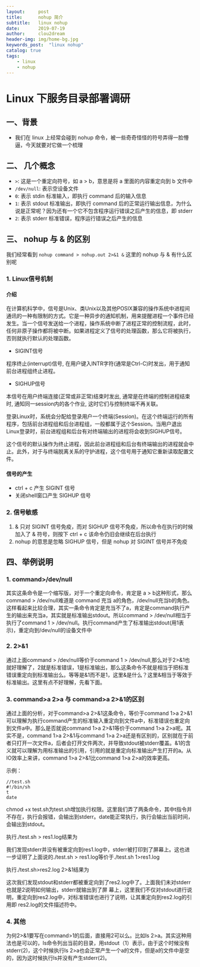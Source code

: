 ```yaml
---
layout:     post
title:      nohup 简介
subtitle:   linux nohup
date:       2019-07-19
author:     clou2dream
header-img: img/home-bg.jpg
keywords_post:  "linux nohup"
catalog: true
tags:
    - linux
    - nohup
---
```

# Linux 下服务目录部署调研

## 一、背景
- 我们在 linux 上经常会碰到 nohup 命令，被一些奇奇怪怪的符号弄得一脸懵逼，今天就要对它做一个梳理

## 二、 几个概念
- ```>```: 这是一个重定向符号，如 a > b，意思是将 a 里面的内容重定向到 b 文件中
- ```/dev/null```: 表示空设备文件
- ```0```: 表示 stdin 标准输入，即执行 command 后的输入信息
- ```1```: 表示 stdout 标准输出，即执行 command 后的正常运行输出信息，为什么说是正常呢？因为还有一个它不包含程序运行错误之后产生的信息，即 stderr
- ```2```: 表示 stderr 标准错误，程序运行错误之后产生的信息

## 三、 nohup 与 & 的区别
我们经常看到 ```nohup command > nohup.out 2>&1 &``` 这里的 nohup 与 & 有什么区别呢

### 1. Linux信号机制
#### 介绍
在计算机科学中，信号是Unix、类Unix以及其他POSIX兼容的操作系统中进程间通讯的一种有限制的方式。它是一种异步的通知机制，用来提醒进程一个事件已经发生。当一个信号发送给一个进程，操作系统中断了进程正常的控制流程，此时，任何非原子操作都将被中断。如果进程定义了信号的处理函数，那么它将被执行，否则就执行默认的处理函数。
- SIGINT信号

程序终止(interrupt)信号, 在用户键入INTR字符(通常是Ctrl-C)时发出，用于通知前台进程组终止进程。
- SIGHUP信号

本信号在用户终端连接(正常或非正常)结束时发出, 通常是在终端的控制进程结束时, 通知同一session内的各个作业, 这时它们与控制终端不再关联。

登录Linux时，系统会分配给登录用户一个终端(Session)。在这个终端运行的所有程序，包括前台进程组和后台进程组，一般都属于这个Session。当用户退出Linux登录时，前台进程组和后台有对终端输出的进程将会收到SIGHUP信号。

这个信号的默认操作为终止进程，因此前台进程组和后台有终端输出的进程就会中止。此外，对于与终端脱离关系的守护进程，这个信号用于通知它重新读取配置文件。
#### 信号的产生
- ctrl + c 产生 SIGINT 信号
- 关闭shell窗口产生 SIGHUP 信号

### 2. 信号敏感
1. & 只对 SIGINT 信号免疫，而对 SIGHUP 信号不免疫，所以命令在执行的时候加入了 & 符号，则按下 ctrl + c 该命令仍旧会继续在后台执行
2. nohup 的意思是忽略 SIGHUP 信号，但是 nohup 对 SIGINT 信号并不免疫

## 四、举例说明
### 1. command>/dev/null
其实这条命令是一个缩写版，对于一个重定向命令，肯定是 a > b这种形式，那么command > /dev/null难道是 command 充当 a的角色，/dev/null充当b的角色。这样看起来比较合理，其实一条命令肯定是充当不了a，肯定是command执行产生的输出来充当a，其实就是标准输出stdout。所以command > /dev/null相当于执行了command 1 > /dev/null。执行command产生了标准输出stdout(用1表示)，重定向到/dev/null的设备文件中
### 2. 2>&1
通过上面command > /dev/null等价于command 1 > /dev/null,那么对于2>&1也就好理解了，2就是标准错误，1是标准输出，那么这条命令不就是相当于把标准错误重定向到标准输出么。等等是&1而不是1，这里&是什么？这里&相当于等效于标准输出。这里有点不好理解，先看下面。

### 3. command>a 2>a 与 command>a 2>&1的区别
通过上面的分析，对于command>a 2>&1这条命令，等价于command 1>a 2>&1可以理解为执行command产生的标准输入重定向到文件a中，标准错误也重定向到文件a中。那么是否就说command 1>a 2>&1等价于command 1>a 2>a呢。其实不是，command 1>a 2>&1与command 1>a 2>a还是有区别的，区别就在于前者只打开一次文件a，后者会打开文件两次，并导致stdout被stderr覆盖。&1的含义就可以理解为用标准输出的引用，引用的就是重定向标准输出产生打开的a。从IO效率上来讲，command 1>a 2>&1比command 1>a 2>a的效率更高。

示例：

```
//test.sh
#!/bin/sh
t
date
```

chmod +x test.sh为test.sh增加执行权限。这里我们弄了两条命令，其中t指令并不存在，执行会报错，会输出到stderr。date能正常执行，执行会输出当前时间，会输出到stdout。

执行./test.sh > res1.log结果为

我们发现stderr并没有被重定向到res1.log中，stderr被打印到了屏幕上。这也进一步证明了上面说的./test.sh > res1.log等价于./test.sh 1>res1.log

执行./test.sh>res2.log 2>&1结果为

这次我们发现stdout和stderr都被重定向到了res2.log中了。上面我们未对stderr也就是2说明如何输出，stderr就输出到了屏 幕上，这里我们不仅对stdout进行说明，重定向到res2.log中，对标准错误也进行了说明，让其重定向到res2.log的引用即 res2.log的文件描述符中。

### 4. 其他
为何2>&1要写在command>1的后面，直接用2可以么。比如ls 2>a。其实这种用法也是可以的，ls命令列出当前的目录，用stdout（1）表示，由于这个时候没有stderr(2)，这个时候执行ls 2>a也会正常产生一个a的文件，但是a的文件中是空的，因为这时候执行ls并没有产生stderr(2)。